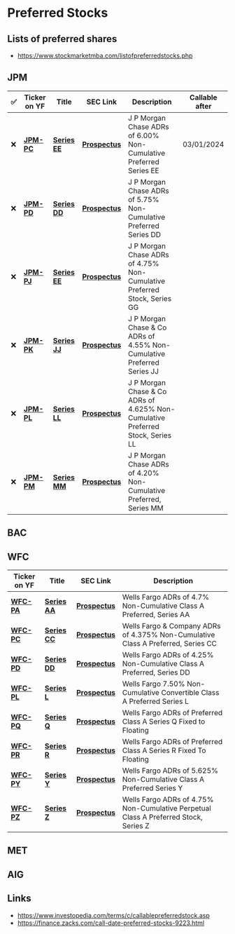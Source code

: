# Preferred Stocks

## Lists of preferred shares
- https://www.stockmarketmba.com/listofpreferredstocks.php

## JPM

:white_check_mark: | Ticker on YF | Title | SEC Link | Description | Callable after
--- | --- | --- | --- | --- | ---
:x: | **[JPM-PC](https://finance.yahoo.com/quote/JPM-PC)** | **[Series EE](https://www.stockmarketmba.com/analyze.php?s=JPM-C)** | **[Prospectus](https://www.sec.gov/Archives/edgar/data/19617/000119312519012162/d676915d424b2.htm#supp676915_4)** | J P Morgan Chase ADRs of 6.00% Non-Cumulative Preferred Series EE | 03/01/2024
:x: | **[JPM-PD](https://finance.yahoo.com/quote/JPM-PD)** | **[Series DD](https://www.stockmarketmba.com/analyze.php?s=JPM-D)** | **[Prospectus](https://www.sec.gov/Archives/edgar/data/19617/000119312519012162/d676915d424b2.htm#supp676915_4)** | J P Morgan Chase ADRs of 5.75% Non-Cumulative Preferred Series DD
:x: | **[JPM-PJ](https://finance.yahoo.com/quote/JPM-PJ)** | **[Series EE](https://www.stockmarketmba.com/analyze.php?s=JPM-J)** | **[Prospectus](https://www.sec.gov/Archives/edgar/data/19617/000119312519012162/d676915d424b2.htm#supp676915_4)** | J P Morgan Chase ADRs of 4.75% Non-Cumulative Preferred Stock, Series GG
:x: | **[JPM-PK](https://finance.yahoo.com/quote/JPM-PK)** | **[Series JJ](https://www.stockmarketmba.com/analyze.php?s=JPM-K)** | **[Prospectus](https://www.sec.gov/Archives/edgar/data/19617/000119312519012162/d676915d424b2.htm#supp676915_4)** | J P Morgan Chase & Co ADRs of 4.55% Non-Cumulative Preferred Series JJ
:x: | **[JPM-PL](https://finance.yahoo.com/quote/JPM-PL)** | **[Series LL](https://www.stockmarketmba.com/analyze.php?s=JPM-L)** | **[Prospectus](https://www.sec.gov/Archives/edgar/data/19617/000119312519012162/d676915d424b2.htm#supp676915_4)** | 	J P Morgan Chase & Co ADRs of 4.625% Non-Cumulative Preferred Stock, Series LL
:x: | **[JPM-PM](https://finance.yahoo.com/quote/JPM-PM)** | **[Series MM](https://www.stockmarketmba.com/analyze.php?s=JPM-M)** | **[Prospectus](https://www.sec.gov/Archives/edgar/data/19617/000119312519012162/d676915d424b2.htm#supp676915_4)** | J P Morgan Chase ADRs of 4.20% Non-Cumulative Preferred, Series MM

## BAC

## WFC

Ticker on YF | Title | SEC Link | Description
--- | --- | --- | ---
| **[WFC-PA](https://finance.yahoo.com/quote/WFC-PA)** | **[Series AA](https://www.stockmarketmba.com/analyze.php?s=WFC-A)** | **[Prospectus](https://www.sec.gov/Archives/edgar/data/19617/000119312519012162/d676915d424b2.htm#supp676915_4)** | Wells Fargo ADRs of 4.7% Non-Cumulative Class A Preferred, Series AA
| **[WFC-PC](https://finance.yahoo.com/quote/WFC-PC)** | **[Series CC](https://www.stockmarketmba.com/analyze.php?s=WFC-C)** | **[Prospectus](https://www.sec.gov/Archives/edgar/data/19617/000119312519012162/d676915d424b2.htm#supp676915_4)** | Wells Fargo & Company ADRs of 4.375% Non-Cumulative Class A Preferred, Series CC
| **[WFC-PD](https://finance.yahoo.com/quote/WFC-PD)** | **[Series DD](https://www.stockmarketmba.com/analyze.php?s=WFC-D)** | **[Prospectus](https://www.sec.gov/Archives/edgar/data/19617/000119312519012162/d676915d424b2.htm#supp676915_4)** | Wells Fargo ADRs of 4.25% Non-Cumulative Class A Preferred, Series DD
| **[WFC-PL](https://finance.yahoo.com/quote/WFC-PL)** | **[Series L](https://www.stockmarketmba.com/analyze.php?s=WFC-L)** | **[Prospectus](https://www.sec.gov/Archives/edgar/data/19617/000119312519012162/d676915d424b2.htm#supp676915_4)** | Wells Fargo 7.50% Non-Cumulative Convertible Class A Preferred Series L
| **[WFC-PQ](https://finance.yahoo.com/quote/WFC-PQ)** | **[Series Q](https://www.stockmarketmba.com/analyze.php?s=WFC-Q)** | **[Prospectus](https://www.sec.gov/Archives/edgar/data/19617/000119312519012162/d676915d424b2.htm#supp676915_4)** | Wells Fargo ADRs of Preferred Class A Series Q Fixed to Floating
| **[WFC-PR](https://finance.yahoo.com/quote/WFC-PR)** | **[Series R](https://www.stockmarketmba.com/analyze.php?s=WFC-R)** | **[Prospectus](https://www.sec.gov/Archives/edgar/data/19617/000119312519012162/d676915d424b2.htm#supp676915_4)** | Wells Fargo ADRs of Preferred Class A Series R Fixed To Floating
| **[WFC-PY](https://finance.yahoo.com/quote/WFC-PY)** | **[Series Y](https://www.stockmarketmba.com/analyze.php?s=WFC-Y)** | **[Prospectus](https://www.sec.gov/Archives/edgar/data/19617/000119312519012162/d676915d424b2.htm#supp676915_4)** | Wells Fargo ADRs of 5.625% Non-Cumulative Class A Preferred Series Y
| **[WFC-PZ](https://finance.yahoo.com/quote/WFC-PZ)** | **[Series Z](https://www.stockmarketmba.com/analyze.php?s=WFC-Z)** | **[Prospectus](https://www.sec.gov/Archives/edgar/data/19617/000119312519012162/d676915d424b2.htm#supp676915_4)** | Wells Fargo ADRs of 4.75% Non-Cumulative Perpetual Class A Preferred Stock, Series Z

## MET

## AIG

## Links
- https://www.investopedia.com/terms/c/callablepreferredstock.asp
- https://finance.zacks.com/call-date-preferred-stocks-9223.html
